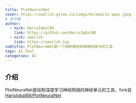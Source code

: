 ```yaml
---
title: PlotNeuralNet
cover: https://smallzh.gitee.io/zimgs/ml/mobile-apps.jpeg
# 多作者
author:
  - nick: HarisIqbal88
    link: https://github.com/HarisIqbal88
  - nick: smallzh
    link: https://smallzh.top
subtitle: PlotNeuraNet是一个绘制神经网络神经单元的工具
tags: AI.Tool
categories: AI
---
```


## 介绍

PlotNeuraNet是绘制深度学习神经网络的神经单元的工具，fork自[HarisIqbal88/PlotNeuralNet][haris]




[haris]: https://github.com/HarisIqbal88/PlotNeuralNet